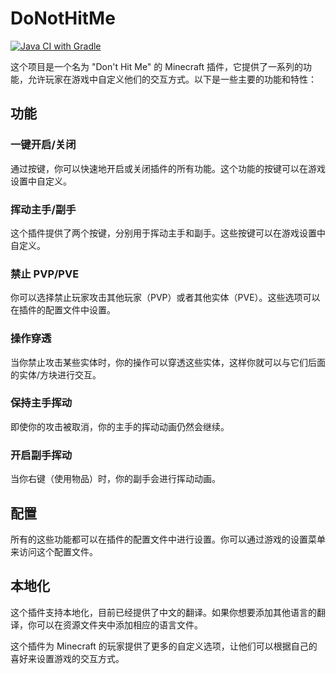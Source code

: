 # DoNotHitMe

[![Java CI with Gradle](https://github.com/Takaranoao/DoNotHitMe/actions/workflows/gradle.yml/badge.svg)](https://github.com/Takaranoao/DoNotHitMe/actions/workflows/gradle.yml)

这个项目是一个名为 "Don't Hit Me" 的 Minecraft 插件，它提供了一系列的功能，允许玩家在游戏中自定义他们的交互方式。以下是一些主要的功能和特性：

## 功能

### 一键开启/关闭

通过按键，你可以快速地开启或关闭插件的所有功能。这个功能的按键可以在游戏设置中自定义。

### 挥动主手/副手

这个插件提供了两个按键，分别用于挥动主手和副手。这些按键可以在游戏设置中自定义。

### 禁止 PVP/PVE

你可以选择禁止玩家攻击其他玩家（PVP）或者其他实体（PVE）。这些选项可以在插件的配置文件中设置。

### 操作穿透

当你禁止攻击某些实体时，你的操作可以穿透这些实体，这样你就可以与它们后面的实体/方块进行交互。

### 保持主手挥动

即使你的攻击被取消，你的主手的挥动动画仍然会继续。

### 开启副手挥动

当你右键（使用物品）时，你的副手会进行挥动动画。

## 配置

所有的这些功能都可以在插件的配置文件中进行设置。你可以通过游戏的设置菜单来访问这个配置文件。

## 本地化

这个插件支持本地化，目前已经提供了中文的翻译。如果你想要添加其他语言的翻译，你可以在资源文件夹中添加相应的语言文件。

这个插件为 Minecraft 的玩家提供了更多的自定义选项，让他们可以根据自己的喜好来设置游戏的交互方式。
